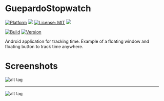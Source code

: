 # GuepardoStopwatch

[![Platform](https://img.shields.io/badge/platform-Android-blue.svg)](https://www.android.com)
<a target="_blank" href="https://android-arsenal.com/api?level=21" title="API21+"><img src="https://img.shields.io/badge/API-21+-blue.svg" /></a>
[![License: MIT](https://img.shields.io/badge/License-MIT-blue.svg)](https://opensource.org/licenses/MIT)
<a target="_blank" href="https://www.paypal.me/GuepardoApps" title="Donate using PayPal"><img src="https://img.shields.io/badge/paypal-donate-blue.svg" /></a>

[![Build](https://img.shields.io/badge/build-passing-green.svg)](https://github.com/GuepardoApps/StopMe/tree/master/release)
[![Version](https://img.shields.io/badge/version-v1.1.0.170823-blue.svg)](https://github.com/GuepardoApps/StopMe)

Android application for tracking time.
Example of a floating window and floating button to track time anywhere.

# Screenshots

![alt tag](https://github.com/GuepardoApps/StopMe/blob/master/screenshots/header_001.png)
___________________________________

![alt tag](https://github.com/GuepardoApps/StopMe/blob/master/screenshots/header_002.png)